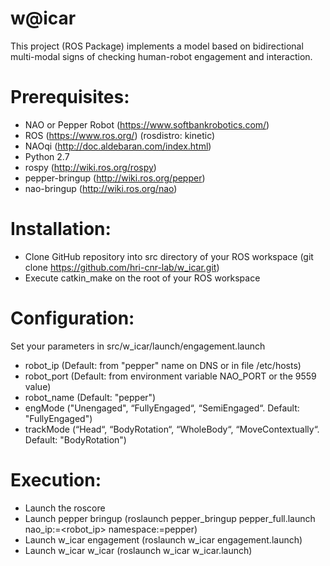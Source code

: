 # w@icar
This project (ROS Package) implements a model based on bidirectional multi-modal signs of checking human-robot engagement and interaction.

# Prerequisites:
- NAO or Pepper Robot (https://www.softbankrobotics.com/)
- ROS (https://www.ros.org/) (rosdistro: kinetic)
- NAOqi (http://doc.aldebaran.com/index.html) 
- Python 2.7
- rospy (http://wiki.ros.org/rospy)
- pepper-bringup (http://wiki.ros.org/pepper)
- nao-bringup (http://wiki.ros.org/nao)

# Installation:
- Clone GitHub repository into src directory of your ROS workspace 
(git clone https://github.com/hri-cnr-lab/w_icar.git)
- Execute catkin_make on the root of your ROS workspace

# Configuration:
Set your parameters in src/w_icar/launch/engagement.launch 
- robot_ip <IP of the robot> (Default: from "pepper" name on DNS or in file /etc/hosts)
- robot_port <NAOqi proxy port> (Default: from environment variable NAO_PORT  or the 9559 value)
- robot_name <The robot name> (Default: "pepper")
- engMode <The engagement mode> ("Unengaged", “FullyEngaged“, “SemiEngaged“. Default: "FullyEngaged")
- trackMode <The tracking mode> (“Head“, “BodyRotation“, “WholeBody“, “MoveContextually“. Default: "BodyRotation")

# Execution:
- Launch the roscore
- Launch pepper bringup 
(roslaunch pepper_bringup pepper_full.launch nao_ip:=<robot_ip> namespace:=pepper)
- Launch w_icar engagement 
(roslaunch  w_icar engagement.launch)
- Launch w_icar w_icar 
(roslaunch w_icar w_icar.launch)



